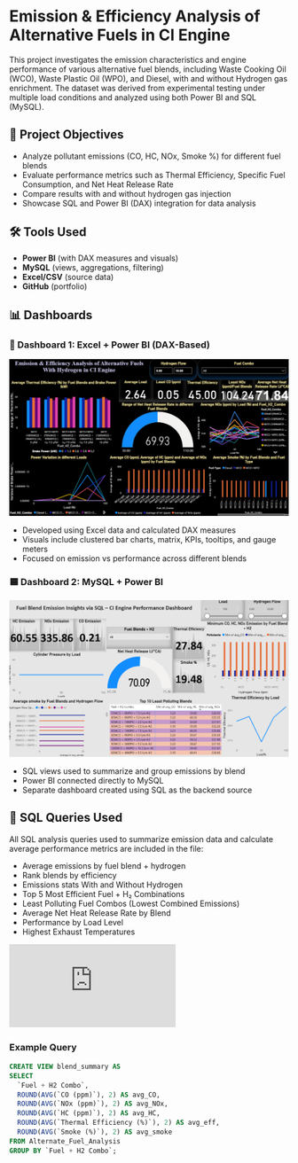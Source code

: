 # Emission & Efficiency Analysis of Alternative Fuels in CI Engine
This project investigates the emission characteristics and engine performance of various alternative fuel blends, including Waste Cooking Oil (WCO), Waste Plastic Oil (WPO), and Diesel, with and without Hydrogen gas enrichment. The dataset was derived from experimental testing under multiple load conditions and analyzed using both Power BI and SQL (MySQL).

## 📌 Project Objectives

- Analyze pollutant emissions (CO, HC, NOx, Smoke %) for different fuel blends
- Evaluate performance metrics such as Thermal Efficiency, Specific Fuel Consumption, and Net Heat Release Rate
- Compare results with and without hydrogen gas injection
- Showcase SQL and Power BI (DAX) integration for data analysis

## 🛠️ Tools Used

- **Power BI** (with DAX measures and visuals)
- **MySQL** (views, aggregations, filtering)
- **Excel/CSV** (source data)
- **GitHub** (portfolio)

## 📊 Dashboards

### 📘 Dashboard 1: Excel + Power BI (DAX-Based)
![Dashboard Preview](https://github.com/AshwinReji/Alternate-Fuel-Emission-Analysis/blob/main/Excel%20%2B%20Power%20BI%20(DAX-Based).png)
- Developed using Excel data and calculated DAX measures
- Visuals include clustered bar charts, matrix, KPIs, tooltips, and gauge meters
- Focused on emission vs performance across different blends
### 🟦 Dashboard 2: MySQL + Power BI
![Dashboard Preview](https://github.com/AshwinReji/Alternate-Fuel-Emission-Analysis/blob/main/Power%20BI%20%2B%20SQL.png)  
- SQL views used to summarize and group emissions by blend
- Power BI connected directly to MySQL
- Separate dashboard created using SQL as the backend source

## 🧠 SQL Queries Used

All SQL analysis queries used to summarize emission data and calculate average performance metrics are included in the file:
- Average emissions by fuel blend + hydrogen
- Rank blends by efficiency
- Emissions stats With and Without Hydrogen
- Top 5 Most Efficient Fuel + H₂ Combinations
- Least Polluting Fuel Combos (Lowest Combined Emissions)
- Average Net Heat Release Rate by Blend
- Performance by Load Level
- Highest Exhaust Temperatures

![View all SQL queries](https://github.com/AshwinReji/Alternate-Fuel-Emission-Analysis/blob/main/Alternate%20Fuel%20Analysis.sql)
### Example Query
```sql
CREATE VIEW blend_summary AS
SELECT 
  `Fuel + H2 Combo`,
  ROUND(AVG(`CO (ppm)`), 2) AS avg_CO,
  ROUND(AVG(`NOx (ppm)`), 2) AS avg_NOx,
  ROUND(AVG(`HC (ppm)`), 2) AS avg_HC,
  ROUND(AVG(`Thermal Efficiency (%)`), 2) AS avg_eff,
  ROUND(AVG(`Smoke (%)`), 2) AS avg_smoke
FROM Alternate_Fuel_Analysis
GROUP BY `Fuel + H2 Combo`;
